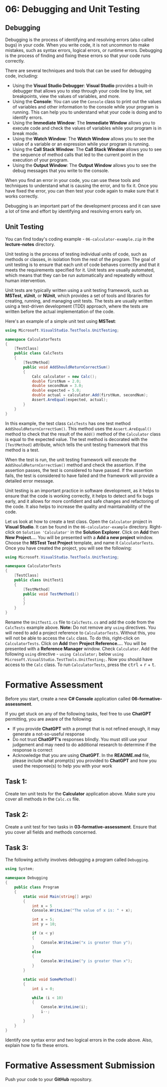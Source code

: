 # 06: Debugging and Unit Testing

## Debugging

Debugging is the process of identifying and resolving errors (also called bugs) in your code. When you write code, it is not uncommon to make mistakes, such as syntax errors, logical errors, or runtime errors. Debugging is the process of finding and fixing these errors so that your code runs correctly.

There are several techniques and tools that can be used for debugging code, including:

* Using the **Visual Studio Debugger**: **Visual Studio** provides a built-in debugger that allows you to step through your code line by line, set breakpoints, view the values of variables, and more.
* Using the **Console**: You can use the `Console` class to print out the values of variables and other information to the console while your program is running. This can help you to understand what your code is doing and to identify errors.
* Using the **Immediate Window**: The **Immediate Window** allows you to execute code and check the values of variables while your program is in break mode.
* Using the **Watch Window**: The **Watch Window** allows you to see the value of a variable or an expression while your program is running.
* Using the **Call Stack Window**: The **Call Stack Window** allows you to see the sequence of method calls that led to the current point in the execution of your program.
* Using the **Output Window**: The **Output Window** allows you to see the debug messages that you write to the console.

When you find an error in your code, you can use these tools and techniques to understand what is causing the error, and to fix it. Once you have fixed the error, you can then test your code again to make sure that it works correctly.

Debugging is an important part of the development process and it can save a lot of time and effort by identifying and resolving errors early on.

## Unit Testing 

You can find today's coding example - `06-calculator-example.zip` in the **lecture-notes** directory.

Unit testing is the process of testing individual units of code, such as methods or classes, in isolation from the rest of the program. The goal of unit testing is to ensure that each unit of code behaves correctly and that it meets the requirements specified for it. Unit tests are usually automated, which means that they can be run automatically and repeatedly without human intervention.

Unit tests are typically written using a unit testing framework, such as **MSTest**, **xUnit**, or **NUnit**, which provides a set of tools and libraries for creating, running, and managing unit tests. The tests are usually written using a test-driven development (TDD) approach, where the tests are written before the actual implementation of the code.

Here's an example of a simple unit test using **MSTest**:

```cs
using Microsoft.VisualStudio.TestTools.UnitTesting;

namespace CalculatorTests
{
    [TestClass]
    public class CalcTests
    {
        [TestMethod]
        public void AddShouldReturnCorrectSum()
        {
            Calc calculator = new Calc();
            double firstNum = 2.0;
            double secondNum = 3.0;
            double expected = 5.0;
            double actual = calculator.Add(firstNum, secondNum);
            Assert.AreEqual(expected, actual);
        }
    }
}
```

In this example, the test class `CalcTests` has one test method `AddShouldReturnCorrectSum()`. This method uses the `Assert.AreEqual()` method to check that the result of the `Add()` method of the `Calculator` class is equal to the expected value. The test method is decorated with the `[TestMethod]` attribute, which tells the unit testing framework that this method is a test.

When the test is run, the unit testing framework will execute the `AddShouldReturnCorrectSum()` method and check the assertion. If the assertion passes, the test is considered to have passed. If the assertion fails, the test is considered to have failed and the framework will provide a detailed error message.

Unit testing is an important practice in software development, as it helps to ensure that the code is working correctly, it helps to detect and fix bugs early, and it allows for more confident and safe changes and refactoring of the code. It also helps to increase the quality and maintainability of the code.

Let us look at how to create a test class. Open the `Calculator` project in **Visual Studio**. It can be found in the `06-calculator-example` directory. Right-click on `Solution 'Calculator'` in the **Solution Explorer**. Click on **Add** then **New Project...**. You will be presented with a **Add a new project** window. Choose the **MSTest Test Project** template, and name it `CalculatorTests`. Once you have created the project, you will see the following:

```cs
using Microsoft.VisualStudio.TestTools.UnitTesting;

namespace CalculatorTests
{
    [TestClass]
    public class UnitTest1
    {
        [TestMethod]
        public void TestMethod1()
        {
        }
    }
}
```

Rename the `UnitTest1.cs` file to `CalcTests.cs` and add the code from the `CalcTests` example above. **Note:** Do not remove any `using` directives. You will need to add a project reference to `CalculatorTests`. Without this, you will not be able to access the `Calc` class. To do this, right-click on `CalculatorTests`. Click on **Add** then **Project Reference...**. You will be presented with a **Reference Manager** window. Check `Calculator`. Add the following `using` directive - `using Calculator;` below `using Microsoft.VisualStudio.TestTools.UnitTesting;`. Now you should have access to the `Calc` class. To run `CalculatorTests`, press the <kbd>ctrl</kbd> + <kbd>r</kbd> + <kbd>t</kbd>.

# Formative Assessment

Before you start, create a new **C# Console** application called **06-formative-assessment**.

If you get stuck on any of the following tasks, feel free to use **ChatGPT** permitting, you are aware of the following:

- If you provide **ChatGPT** with a prompt that is not refined enough, it may generate a not-so-useful response
- Do not trust **ChatGPT's** responses blindly. You must still use your judgement and may need to do additional research to determine if the response is correct
- Acknowledge that you are using **ChatGPT**. In the **README.md** file, please include what prompt(s) you provided to **ChatGPT** and how you used the response(s) to help you with your work

## Task 1:

Create ten unit tests for the **Calculator** application above. Make sure you cover all methods in the `Calc.cs` file.

## Task 2:

Create a unit test for two tasks in **03-formative-assessment**. Ensure that you cover all fields and methods concerned.

## Task 3:

The following activity involves debugging a program called `Debugging`.

```cs
using System;

namespace Debugging
{
    public class Program
    {
        static void Main(string[] args)
        {
            int x = 5
            Console.WriteLine("The value of x is: " + x);

            int x = 5;
            int y = 10;

            if (x < y)
            {
                Console.WriteLine("x is greater than y");
            }
            else
            {
                Console.WriteLine("y is greater than x");
            }
        }

        static void SomeMethod()
        {
            int i = 0;

            while (i < 10)
            {
                Console.WriteLine(i);
                i--;
            }
        }
    }
}
```

Identify one syntax error and two logical errors in the code above. Also, explain how to fix these errors.

# Formative Assessment Submission

Push your code to your **GitHub** repository.
